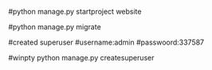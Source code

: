 #python manage.py startproject website


#python manage.py migrate


#created superuser
#username:admin
#passwoord:337587

#winpty python manage.py createsuperuser
